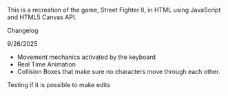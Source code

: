 This is a recreation of the game, Street Fighter II, in HTML using JavaScript and HTML5 Canvas API.

Changelog

9/26/2025
- Movement mechanics activated by the keyboard
- Real Time Animation
- Collision Boxes that make sure no characters move through each other.

Testing if it is possible to make edits
